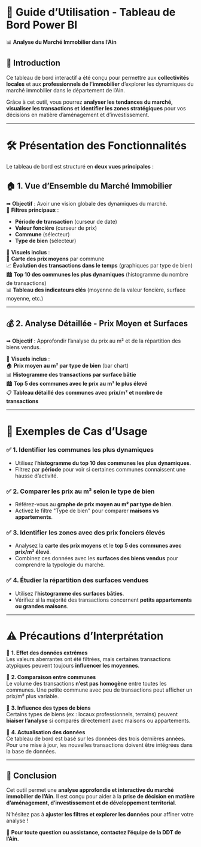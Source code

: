 # 🏡 Guide d’Utilisation - Tableau de Bord Power BI  
📊 **Analyse du Marché Immobilier dans l’Ain**  

## 📌 Introduction  
Ce tableau de bord interactif a été conçu pour permettre aux **collectivités locales** et aux **professionnels de l’immobilier** d’explorer les dynamiques du marché immobilier dans le département de l’Ain.  

Grâce à cet outil, vous pourrez **analyser les tendances du marché, visualiser les transactions et identifier les zones stratégiques** pour vos décisions en matière d’aménagement et d’investissement.

---

# 🛠️ Présentation des Fonctionnalités  

Le tableau de bord est structuré en **deux vues principales** :

## 🏠 **1. Vue d’Ensemble du Marché Immobilier**
➡ **Objectif** : Avoir une vision globale des dynamiques du marché.  
🔹 **Filtres principaux** :  
   - **Période de transaction** (curseur de date)  
   - **Valeur foncière** (curseur de prix)  
   - **Commune** (sélecteur)  
   - **Type de bien** (sélecteur)  

🔹 **Visuels inclus** :  
📍 **Carte des prix moyens** par commune  
📈 **Évolution des transactions dans le temps** (graphiques par type de bien)  
🏙️ **Top 10 des communes les plus dynamiques** (histogramme du nombre de transactions)  
📊 **Tableau des indicateurs clés** (moyenne de la valeur foncière, surface moyenne, etc.)

---

## 💰 **2. Analyse Détaillée - Prix Moyen et Surfaces**
➡ **Objectif** : Approfondir l’analyse du prix au m² et de la répartition des biens vendus.  

🔹 **Visuels inclus** :  
🏠 **Prix moyen au m² par type de bien** (bar chart)  
📊 **Histogramme des transactions par surface bâtie**  
🏙️ **Top 5 des communes avec le prix au m² le plus élevé**  
📋 **Tableau détaillé des communes avec prix/m² et nombre de transactions**

---

# 🎯 Exemples de Cas d’Usage

### ✅ **1. Identifier les communes les plus dynamiques**  
- Utilisez l’**histogramme du top 10 des communes les plus dynamiques**.  
- Filtrez par **période** pour voir si certaines communes connaissent une hausse d’activité.  

### ✅ **2. Comparer les prix au m² selon le type de bien**  
- Référez-vous au **graphe de prix moyen au m² par type de bien**.  
- Activez le filtre "Type de bien" pour comparer **maisons vs appartements**.  

### ✅ **3. Identifier les zones avec des prix fonciers élevés**  
- Analysez la **carte des prix moyens** et le **top 5 des communes avec prix/m² élevé**.  
- Combinez ces données avec les **surfaces des biens vendus** pour comprendre la typologie du marché.  

### ✅ **4. Étudier la répartition des surfaces vendues**  
- Utilisez l’**histogramme des surfaces bâties**.  
- Vérifiez si la majorité des transactions concernent **petits appartements ou grandes maisons**.  

---

# ⚠️ Précautions d’Interprétation

📌 **1. Effet des données extrêmes**  
Les valeurs aberrantes ont été filtrées, mais certaines transactions atypiques peuvent toujours **influencer les moyennes**.  

📌 **2. Comparaison entre communes**  
Le volume des transactions **n’est pas homogène** entre toutes les communes. Une petite commune avec peu de transactions peut afficher un prix/m² plus variable.  

📌 **3. Influence des types de biens**  
Certains types de biens (ex : locaux professionnels, terrains) peuvent **biaiser l’analyse** si comparés directement avec maisons ou appartements.  

📌 **4. Actualisation des données**  
Ce tableau de bord est basé sur les données des trois dernières années. Pour une mise à jour, les nouvelles transactions doivent être intégrées dans la base de données.  

---

## 🎯 Conclusion  
Cet outil permet une **analyse approfondie et interactive du marché immobilier de l’Ain**. Il est conçu pour aider à la **prise de décision en matière d’aménagement, d’investissement et de développement territorial**.  

N’hésitez pas à **ajuster les filtres et explorer les données** pour affiner votre analyse !  

📌 **Pour toute question ou assistance, contactez l’équipe de la DDT de l’Ain.**  
